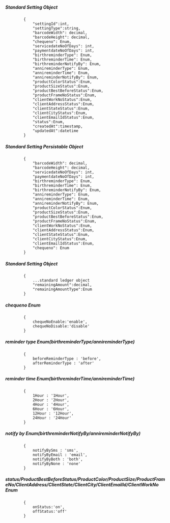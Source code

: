 ##### Standard Setting Object
			{
				"settingId":int,
				"settingType":string,
				"barcodeWidth": decimal,
                "barcodeHeight": decimal,
				"chequeno": Enum,
				"servicedateNoOfDays": int,
				"paymentdateNoOfDays": int,
				"birthreminderType": Enum,
				"birthreminderTime": Enum,
				"birthreminderNotifyBy": Enum,
				"annireminderType": Enum,
				"annireminderTime": Enum,
				"annireminderNotifyBy": Enum,
				"productColorStatus":Enum,
				"productSizeStatus":Enum,
				"productBestBeforeStatus":Enum,
				"productFrameNoStatus":Enum,
				"clientWorkNoStatus":Enum,
				"clientAddressStatus":Enum,
				"clientStateStatus":Enum,
				"clientCityStatus":Enum,
				"clientEmailIdStatus":Enum,
				"status":Enum,
				"createdAt":timestamp,
				"updatedAt":datetime
			}
##### Standard Setting Persistable Object
			{
                "barcodeWidth": decimal,
                "barcodeHeight": decimal,
				"servicedateNoOfDays": int,
				"paymentdateNoOfDays": int,
				"birthreminderType": Enum,
				"birthreminderTime": Enum,
				"birthreminderNotifyBy": Enum,
				"annireminderType": Enum,
				"annireminderTime": Enum,
				"annireminderNotifyBy": Enum,
				"productColorStatus":Enum,
				"productSizeStatus":Enum,
				"productBestBeforeStatus":Enum,
				"productFrameNoStatus":Enum,
				"clientWorkNoStatus":Enum,
				"clientAddressStatus":Enum,
				"clientStateStatus":Enum,
				"clientCityStatus":Enum,
				"clientEmailIdStatus":Enum,
				"chequeno": Enum
            }
##### Standard Setting Object
			{
				...standard ledger object
				"remainingAmount":decimal,
				"remainingAmountType":Enum
			}	
##### chequeno Enum
			{
				chequeNoEnable:'enable',
				chequeNoDisable:'disable'
			}
##### reminder type Enum(birthreminderType/annireminderType)
			{
				beforeReminderType : 'before',
				afterReminderType : 'after'
			}

##### reminder time Enum(birthreminderTime/annireminderTime)
			{
				1Hour : '1Hour',
				2Hour : '2Hour',
				4Hour : '4Hour',
				6Hour : '6Hour',
				12Hour : '12Hour',
				24Hour : '24Hour'
			}

##### notify by Enum(birthreminderNotifyBy/annireminderNotifyBy)
			{
				notifyBySms : 'sms',
				notifyByEmail : 'email',
				notifyByBoth : 'both',
				notifyByNone : 'none'
			}

##### status/ProductBestBeforeStatus/ProductColor/ProductSize/ProductFrameNo/ClientAddress/ClientState/ClientCity/ClientEmailId/ClientWorkNo Enum
			{
				onStatus:'on',
				offStatus:'off'
			}